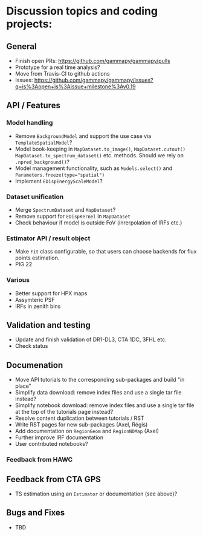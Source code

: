 # Discussion topics and coding projects:

## General
- Finish open PRs: https://github.com/gammapy/gammapy/pulls 
- Prototype for a real time analysis?
- Move from Travis-CI to github actions
- Issues: https://github.com/gammapy/gammapy/issues?q=is%3Aopen+is%3Aissue+milestone%3Av0.19



## API / Features

### Model handling
- Remove `BackgroundModel` and support the use case via `TemplateSpatialModel`?
- Model book-keeping in `MapDataset.to_image()`, `MapDataset.cutout()` `MapDataset.to_spectrum_dataset()` etc. methods. Should we rely on `.npred_background()`?
- Model management functionality, such as `Models.select()` and `Parameters.freeze(type="spatial")`
- Implement `EDispEnergyScaleModel`?

### Dataset unification
- Merge `SpectrumDataset` and `MapDataset`?
- Remove support for `EDispKernel` in `MapDataset`
- Check behaviour if model is outside FoV (inrerpolation of IRFs etc.)

### Estimator API / result object
- Make `Fit` class configurable, so that users can choose backends for flux points estimation.
- PIG 22

### Various
- Better support for HPX maps
- Assymteric PSF
- IRFs in zenith bins 


## Validation and testing
- Update and finish validation of DR1-DL3, CTA 1DC, 3FHL etc.
- Check status

## Documenation
- Move API tutorials to the corresponding sub-packages and build "in place"
- Simplify data download: remove index files and use a single tar file instead?
- Simplify notebook download: remove index files and use a single tar file at the top of the tutorials page instead?
- Resolve content duplication between tutorials / RST 
- Write RST pages for new sub-packages (Axel, Régis)
- Add documentation on `RegionGeom` and `RegionNDMap` (Axel)
- Further improve IRF documentation
- User contributed notebooks?


### Feedback from HAWC 

## Feedback from CTA GPS
- TS estimation using an `Estimator` or documentation (see above)?
 

## Bugs and Fixes
- TBD

